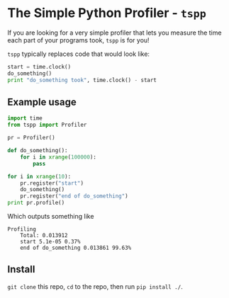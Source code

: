 # The Simple Python Profiler - `tspp`

If you are looking for a very simple profiler that lets you measure the time each part of your programs took, `tspp` is for you!

`tspp` typically replaces code that would look like:

```python
start = time.clock()
do_something()
print "do_something took", time.clock() - start
```

## Example usage
```python
import time
from tspp import Profiler

pr = Profiler()

def do_something():
    for i in xrange(100000):
    	pass

for i in xrange(10):
    pr.register("start")
    do_something()
    pr.register("end of do_something")
print pr.profile()
```

Which outputs something like
```
Profiling 
	Total: 0.013912
	start 5.1e-05 0.37%
	end of do_something 0.013861 99.63%
```

## Install
`git clone` this repo, `cd` to the repo, then run `pip install ./`.

